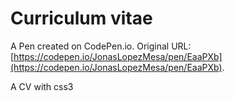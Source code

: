 # Curriculum vitae

A Pen created on CodePen.io. Original URL: [https://codepen.io/JonasLopezMesa/pen/EaaPXb](https://codepen.io/JonasLopezMesa/pen/EaaPXb).

A CV with css3